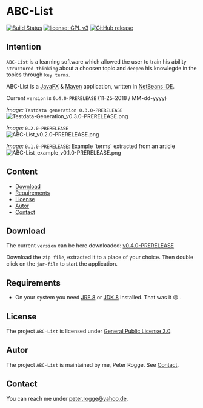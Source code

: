 ABC-List
===

[![Build Status](https://travis-ci.org/Naoghuman/app-abc-list.svg?branch=master)](https://travis-ci.org/Naoghuman/app-abc-list)
[![license: GPL v3](https://img.shields.io/badge/License-GPL%20v3-blue.svg)](https://www.gnu.org/licenses/gpl-3.0)
[![GitHub release](https://img.shields.io/github/release/Naoghuman/app-abc-list.svg)](https://github.com/Naoghuman/app-abc-list/releases)


Intention
---

`ABC-List` is a learning software which allowed the user to train his ability 
`structured thinking` about a choosen topic and `deepen` his knowlegde in the 
topics through `key terms`.

ABC-List is a [JavaFX] & [Maven] application, written in [NetBeans IDE].

Current `version` is `0.4.0-PRERELEASE` (11-25-2018 / MM-dd-yyyy)



_Image:_ `Testdata generation 0.3.0-PRERELEASE`  
![Testdata-Generation_v0.3.0-PRERELEASE.png][Testdata-Generation_v0.3.0-PRERELEASE]

_Image:_ `0.2.0-PRERELEASE`  
![ABC-List_v0.2.0-PRERELEASE.png][ABC-List_v0.2.0-PRERELEASE]

_Image:_ `0.1.0-PRERELEASE`: Example ´terms´ extracted from an article  
![ABC-List_example_v0.1.0-PRERELEASE.png][ABC-List_example_v0.1.0-PRERELEASE]



Content
---

* [Download](#Download)
* [Requirements](#Requirements)
* [License](#License)
* [Autor](#Autor)
* [Contact](#Contact)



Download<a name="Download" />
---

The current `version` can be here downloaded: [v0.4.0-PRERELEASE]

Download the `zip-file`, extracted it to a place of your choice. Then double 
click on the `jar-file` to start the application.



Requirements<a name="Requirements" />
---

* On your system you need [JRE 8] or [JDK 8] installed. That was it :smile: .



License<a name="License" />
---

The project `ABC-List` is licensed under [General Public License 3.0].



Autor<a name="Autor" />
---

The project `ABC-List` is maintained by me, Peter Rogge. See [Contact](#Contact).



Contact<a name="Contact" />
---

You can reach me under <peter.rogge@yahoo.de>.



[//]: # (Images)
[ABC-List_example_v0.1.0-PRERELEASE]:https://cloud.githubusercontent.com/assets/8161815/22596782/3201f87e-ea2d-11e6-8441-1df86014cfb2.png
[ABC-List_v0.2.0-PRERELEASE]:https://cloud.githubusercontent.com/assets/8161815/22865561/f80e086a-f166-11e6-9cce-0b5f7d57832e.png
[Testdata-Generation_v0.3.0-PRERELEASE]:https://cloud.githubusercontent.com/assets/8161815/23104173/e7a48fb4-f6c8-11e6-8a12-f3e72b6922eb.png



[//]: # (Links)
[JavaFX]:http://docs.oracle.com/javase/8/javase-clienttechnologies.htm
[JDK 8]:http://www.oracle.com/technetwork/java/javase/downloads/jdk8-downloads-2133151.html
[JRE 8]:http://www.oracle.com/technetwork/java/javase/downloads/jre8-downloads-2133155.html
[General Public License 3.0]:http://www.gnu.org/licenses/gpl-3.0.en.html
[Maven]:http://maven.apache.org/
[NetBeans IDE]:https://netbeans.org/
[v0.4.0-PRERELEASE]:https://github.com/Naoghuman/ABC-List/releases/tag/v0.4.0-PRERELEASE
